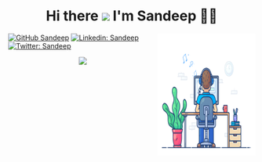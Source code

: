 <h1 align='center'>
  Hi there <img src="https://media.giphy.com/media/hvRJCLFzcasrR4ia7z/giphy.gif" width="25px"> I'm Sandeep 👨‍💻
</h1>

<img align="right" src="https://github.com/paruchurisandeep/paruchurisandeep/blob/main/developer.gif" alt="Hola Coders" width="200" height="250"/> 

	
[![GitHub Sandeep](https://img.shields.io/github/followers/ParuchuriSandeep?label=follow&style=social)](https://github.com/ParuchuriSandeep)
[![Linkedin: Sandeep](https://img.shields.io/badge/Sandeep%20Paruchuri-blue?style=flat-square&logo=Linkedin&logoColor=white&link=https://www.linkedin.com/in/sandeep-paruchuri2001/)](https://www.linkedin.com/in/sandeep-paruchuri2001/) 
[![Twitter: Sandeep](https://img.shields.io/twitter/follow/sandeeparuchuri?style=social)](https://twitter.com/Sandeeparuchuri)
	

<p align="center">
	<a href="https://www.linkedin.com/in/sandeep-paruchuri2001/">
         <img src="https://github-readme-stats.vercel.app/api/top-langs/?username=ParuchuriSandeep&langs_count=10&border_radius=10&layout=compact&theme=ayu-mirage&hide=html,css" />
          </a>
</p>

     



